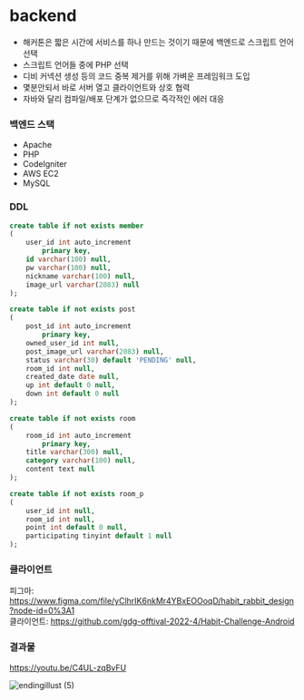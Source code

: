 # backend

- 해커톤은 짧은 시간에 서비스를 하나 만드는 것이기 때문에 백엔드로 스크립트 언어 선택
- 스크립트 언어들 중에 PHP 선택
- 디비 커넥션 생성 등의 코드 중복 제거를 위해 가벼운 프레임워크 도입
- 몇분안되서 바로 서버 열고 클라이언트와 상호 협력
- 자바와 달리 컴파일/배포 단계가 없으므로 즉각적인 에러 대응

### 백엔드 스택   
- Apache   
- PHP   
- CodeIgniter   
- AWS EC2   
- MySQL

### DDL
```sql
create table if not exists member
(
	user_id int auto_increment
		primary key,
	id varchar(100) null,
	pw varchar(100) null,
	nickname varchar(100) null,
	image_url varchar(2083) null
);

create table if not exists post
(
	post_id int auto_increment
		primary key,
	owned_user_id int null,
	post_image_url varchar(2083) null,
	status varchar(30) default 'PENDING' null,
	room_id int null,
	created_date date null,
	up int default 0 null,
	down int default 0 null
);

create table if not exists room
(
	room_id int auto_increment
		primary key,
	title varchar(300) null,
	category varchar(100) null,
	content text null
);

create table if not exists room_p
(
	user_id int null,
	room_id int null,
	point int default 0 null,
	participating tinyint default 1 null
);


```

### 클라이언트
피그마: https://www.figma.com/file/yClhrIK6nkMr4YBxEOOoqD/habit_rabbit_design?node-id=0%3A1   
클라이언트: https://github.com/gdg-offtival-2022-4/Habit-Challenge-Android


### 결과물
https://youtu.be/C4UL-zqBvFU

![endingillust (5)](https://user-images.githubusercontent.com/59721293/176052854-c9f98a2c-fe56-4700-9ba1-7f92752ff9bf.png)
